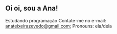 ## Oi oi, sou a Ana!


Estudando programação
Contate-me no e-mail: anateixeirazevedo@gmail.com;
Pronouns: ela/dela
